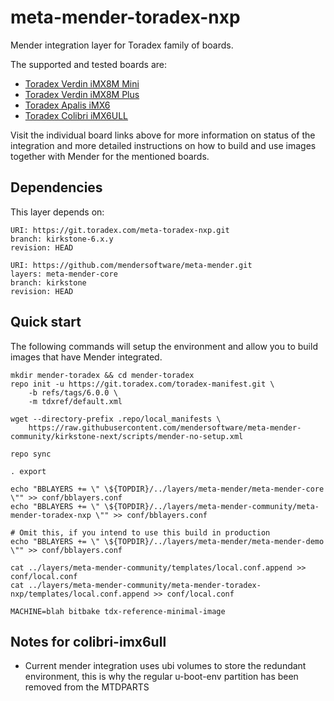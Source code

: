 # meta-mender-toradex-nxp

Mender integration layer for Toradex family of boards.

The supported and tested boards are:
- [Toradex Verdin iMX8M Mini](https://hub.mender.io/t/toradex-verdin-imx8m-mini/2908)
- [Toradex Verdin iMX8M Plus](https://hub.mender.io/t/toradex-verdin-imx8m-plus/5026)
- [Toradex Apalis iMX6](https://hub.mender.io/t/toradex-nxp-i-mx-6-computer-on-module-apalis-imx6/2331)
- [Toradex Colibri iMX6ULL](https://hub.mender.io/t/toradex-colibri-i-mx6ull/4102)

Visit the individual board links above for more information on status of the
integration and more detailed instructions on how to build and use images
together with Mender for the mentioned boards.

## Dependencies

This layer depends on:

```
URI: https://git.toradex.com/meta-toradex-nxp.git
branch: kirkstone-6.x.y
revision: HEAD
```

```
URI: https://github.com/mendersoftware/meta-mender.git
layers: meta-mender-core
branch: kirkstone
revision: HEAD
```

## Quick start

The following commands will setup the environment and allow you to build images
that have Mender integrated.


```
mkdir mender-toradex && cd mender-toradex
repo init -u https://git.toradex.com/toradex-manifest.git \
    -b refs/tags/6.0.0 \
    -m tdxref/default.xml

wget --directory-prefix .repo/local_manifests \
    https://raw.githubusercontent.com/mendersoftware/meta-mender-community/kirkstone-next/scripts/mender-no-setup.xml

repo sync

. export

echo "BBLAYERS += \" \${TOPDIR}/../layers/meta-mender/meta-mender-core \"" >> conf/bblayers.conf
echo "BBLAYERS += \" \${TOPDIR}/../layers/meta-mender-community/meta-mender-toradex-nxp \"" >> conf/bblayers.conf

# Omit this, if you intend to use this build in production
echo "BBLAYERS += \" \${TOPDIR}/../layers/meta-mender/meta-mender-demo \"" >> conf/bblayers.conf

cat ../layers/meta-mender-community/templates/local.conf.append >> conf/local.conf
cat ../layers/meta-mender-community/meta-mender-toradex-nxp/templates/local.conf.append >> conf/local.conf

MACHINE=blah bitbake tdx-reference-minimal-image
```

## Notes for colibri-imx6ull
- Current mender integration uses ubi volumes to store the redundant environment, this is why the regular u-boot-env partition has been removed from the MTDPARTS


